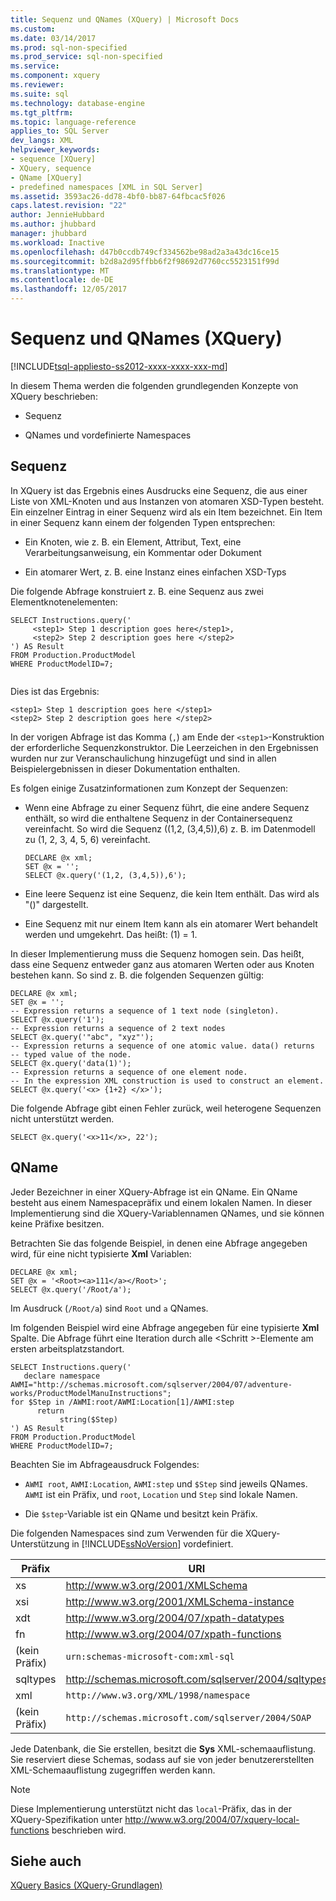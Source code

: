```yaml
---
title: Sequenz und QNames (XQuery) | Microsoft Docs
ms.custom: 
ms.date: 03/14/2017
ms.prod: sql-non-specified
ms.prod_service: sql-non-specified
ms.service: 
ms.component: xquery
ms.reviewer: 
ms.suite: sql
ms.technology: database-engine
ms.tgt_pltfrm: 
ms.topic: language-reference
applies_to: SQL Server
dev_langs: XML
helpviewer_keywords:
- sequence [XQuery]
- XQuery, sequence
- QName [XQuery]
- predefined namespaces [XML in SQL Server]
ms.assetid: 3593ac26-dd78-4bf0-bb87-64fbcac5f026
caps.latest.revision: "22"
author: JennieHubbard
ms.author: jhubbard
manager: jhubbard
ms.workload: Inactive
ms.openlocfilehash: d47b0ccdb749cf334562be98ad2a3a43dc16ce15
ms.sourcegitcommit: b2d8a2d95ffbb6f2f98692d7760cc5523151f99d
ms.translationtype: MT
ms.contentlocale: de-DE
ms.lasthandoff: 12/05/2017
---
```

# <a name="sequence-and-qnames-xquery"></a>Sequenz und QNames (XQuery)
[!INCLUDE[tsql-appliesto-ss2012-xxxx-xxxx-xxx-md](../includes/tsql-appliesto-ss2012-xxxx-xxxx-xxx-md.md)]

  In diesem Thema werden die folgenden grundlegenden Konzepte von XQuery beschrieben:  
  
-   Sequenz  
  
-   QNames und vordefinierte Namespaces  
  
## <a name="sequence"></a>Sequenz  
 In XQuery ist das Ergebnis eines Ausdrucks eine Sequenz, die aus einer Liste von XML-Knoten und aus Instanzen von atomaren XSD-Typen besteht. Ein einzelner Eintrag in einer Sequenz wird als ein Item bezeichnet. Ein Item in einer Sequenz kann einem der folgenden Typen entsprechen:  
  
-   Ein Knoten, wie z. B. ein Element, Attribut, Text, eine Verarbeitungsanweisung, ein Kommentar oder Dokument  
  
-   Ein atomarer Wert, z. B. eine Instanz eines einfachen XSD-Typs  
  
 Die folgende Abfrage konstruiert z. B. eine Sequenz aus zwei Elementknotenelementen:  
  
```  
SELECT Instructions.query('  
     <step1> Step 1 description goes here</step1>,  
     <step2> Step 2 description goes here </step2>  
') AS Result  
FROM Production.ProductModel  
WHERE ProductModelID=7;  
  
```  
  
 Dies ist das Ergebnis:  
  
```  
<step1> Step 1 description goes here </step1>  
<step2> Step 2 description goes here </step2>   
```  
  
 In der vorigen Abfrage ist das Komma (`,`) am Ende der `<step1>`-Konstruktion der erforderliche Sequenzkonstruktor. Die Leerzeichen in den Ergebnissen wurden nur zur Veranschaulichung hinzugefügt und sind in allen Beispielergebnissen in dieser Dokumentation enthalten.  
  
 Es folgen einige Zusatzinformationen zum Konzept der Sequenzen:  
  
-   Wenn eine Abfrage zu einer Sequenz führt, die eine andere Sequenz enthält, so wird die enthaltene Sequenz in der Containersequenz vereinfacht. So wird die Sequenz ((1,2, (3,4,5)),6) z. B. im Datenmodell zu (1, 2, 3, 4, 5, 6) vereinfacht.  
  
    ```  
    DECLARE @x xml;  
    SET @x = '';  
    SELECT @x.query('(1,2, (3,4,5)),6');  
    ```  
  
-   Eine leere Sequenz ist eine Sequenz, die kein Item enthält. Das wird als "()" dargestellt.  
  
-   Eine Sequenz mit nur einem Item kann als ein atomarer Wert behandelt werden und umgekehrt. Das heißt: (1) = 1.  
  
 In dieser Implementierung muss die Sequenz homogen sein. Das heißt, dass eine Sequenz entweder ganz aus atomaren Werten oder aus Knoten bestehen kann. So sind z. B. die folgenden Sequenzen gültig:  
  
```  
DECLARE @x xml;  
SET @x = '';  
-- Expression returns a sequence of 1 text node (singleton).  
SELECT @x.query('1');  
-- Expression returns a sequence of 2 text nodes  
SELECT @x.query('"abc", "xyz"');  
-- Expression returns a sequence of one atomic value. data() returns  
-- typed value of the node.  
SELECT @x.query('data(1)');  
-- Expression returns a sequence of one element node.   
-- In the expression XML construction is used to construct an element.  
SELECT @x.query('<x> {1+2} </x>');  
```  
  
 Die folgende Abfrage gibt einen Fehler zurück, weil heterogene Sequenzen nicht unterstützt werden.  
  
```  
SELECT @x.query('<x>11</x>, 22');  
```  
  
## <a name="qname"></a>QName  
 Jeder Bezeichner in einer XQuery-Abfrage ist ein QName. Ein QName besteht aus einem Namespacepräfix und einem lokalen Namen. In dieser Implementierung sind die XQuery-Variablennamen QNames, und sie können keine Präfixe besitzen.  
  
 Betrachten Sie das folgende Beispiel, in denen eine Abfrage angegeben wird, für eine nicht typisierte **Xml** Variablen:  
  
```  
DECLARE @x xml;  
SET @x = '<Root><a>111</a></Root>';  
SELECT @x.query('/Root/a');  
```  
  
 Im Ausdruck (`/Root/a`) sind `Root` und `a` QNames.  
  
 Im folgenden Beispiel wird eine Abfrage angegeben für eine typisierte **Xml** Spalte. Die Abfrage führt eine Iteration durch alle \<Schritt >-Elemente am ersten arbeitsplatzstandort.  
  
```  
SELECT Instructions.query('  
   declare namespace AWMI="http://schemas.microsoft.com/sqlserver/2004/07/adventure-works/ProductModelManuInstructions";  
for $Step in /AWMI:root/AWMI:Location[1]/AWMI:step  
      return  
           string($Step)   
') AS Result  
FROM Production.ProductModel  
WHERE ProductModelID=7;  
```  
  
 Beachten Sie im Abfrageausdruck Folgendes:  
  
-   `AWMI root`, `AWMI:Location`, `AWMI:step` und `$Step` sind jeweils QNames. `AWMI` ist ein Präfix, und `root`, `Location` und `Step` sind lokale Namen.  
  
-   Die `$step`-Variable ist ein QName und besitzt kein Präfix.  
  
 Die folgenden Namespaces sind zum Verwenden für die XQuery-Unterstützung in [!INCLUDE[ssNoVersion](../includes/ssnoversion-md.md)] vordefiniert.  
  
|Präfix|URI|  
|------------|---------|  
|xs|http://www.w3.org/2001/XMLSchema|  
|xsi|http://www.w3.org/2001/XMLSchema-instance|  
|xdt|http://www.w3.org/2004/07/xpath-datatypes|  
|fn|http://www.w3.org/2004/07/xpath-functions|  
|(kein Präfix)|`urn:schemas-microsoft-com:xml-sql`|  
|sqltypes|http://schemas.microsoft.com/sqlserver/2004/sqltypes|  
|xml|`http://www.w3.org/XML/1998/namespace`|  
|(kein Präfix)|`http://schemas.microsoft.com/sqlserver/2004/SOAP`|  
  
 Jede Datenbank, die Sie erstellen, besitzt die **Sys** XML-schemaauflistung. Sie reserviert diese Schemas, sodass auf sie von jeder benutzererstellten XML-Schemaauflistung zugegriffen werden kann.  
  
> [!NOTE]  
>  Diese Implementierung unterstützt nicht das `local`-Präfix, das in der XQuery-Spezifikation unter http://www.w3.org/2004/07/xquery-local-functions beschrieben wird.  
  
## <a name="see-also"></a>Siehe auch  
 [XQuery Basics (XQuery-Grundlagen)](../xquery/xquery-basics.md)  
  
  
